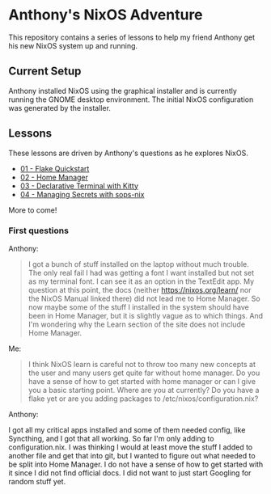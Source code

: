 # Anthony's NixOS Adventure

This repository contains a series of lessons to help my friend Anthony get his
new NixOS system up and running.

## Current Setup

Anthony installed NixOS using the graphical installer and is currently running
the GNOME desktop environment. The initial NixOS configuration was generated by
the installer.

## Lessons

These lessons are driven by Anthony's questions as he explores NixOS.

- [01 - Flake Quickstart](./01-flake-quickstart.md)
- [02 - Home Manager](./02-home-manager.md)
- [03 - Declarative Terminal with Kitty](./03-declarative-terminal-kitty.md)
- [04 - Managing Secrets with sops-nix](./04-managing-secrets-with-sops.md)

More to come!

### First questions

Anthony:

> I got a bunch of stuff installed on the laptop without much trouble. The only
> real fail I had was getting a font I want installed but not set as my terminal
> font. I can see it as an option in the TextEdit app. My question at this
> point, the docs (neither https://nixos.org/learn/ nor the NixOS Manual linked
> there) did not lead me to Home Manager. So now maybe some of the stuff I
> installed in the system should have been in Home Manager, but it is slightly
> vague as to which things. And I'm wondering why the Learn section of the site
> does not include Home Manager.

Me:

> I think NixOS learn is careful not to throw too many new concepts at the user
> and many users get quite far without home manager. Do you have a sense of how
> to get started with home manager or can I give you a basic starting point.
> Where are you at currently? Do you have a flake yet or are you adding packages
> to /etc/nixos/configuration.nix?

Anthony:

I got all my critical apps installed and some of them needed config, like
Syncthing, and I got that all working. So far I'm only adding to
configuration.nix. I was thinking I would at least move the stuff I added to
another file and get that into git, but I wanted to figure out what needed to be
split into Home Manager. I do not have a sense of how to get started with it
since I did not find official docs. I did not want to just start Googling for
random stuff yet.
